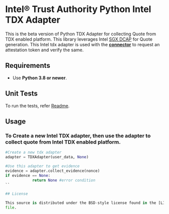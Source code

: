 # Intel® Trust Authority Python Intel TDX Adapter

This is the beta version of Python TDX Adapter for collecting Quote from TDX enabled platform. This library leverages Intel [SGX DCAP](https://github.com/intel/SGXDataCenterAttestationPrimitives) for Quote generation. This Intel tdx adapter is used with the [**connector**](../../connector/) to request an attestation token and verify the same. 

## Requirements

- Use **Python 3.8 or newer**.

## Unit Tests
To run the tests, refer [Readme](../../../../test/).

## Usage

### To Create a new Intel TDX adapter, then use the adapter to collect quote from Intel TDX enabled platform.

```python
#Create a new tdx adapter
adapter = TDXAdapter(user_data, None)

#Use this adapter to get evidence
evidence = adapter.collect_evidence(nonce)
if evidence == None:
            return None #error condition
``

## License

This source is distributed under the BSD-style license found in the [LICENSE](../LICENSE)
file.
